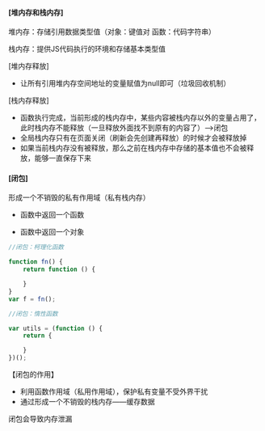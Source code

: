 #### [堆内存和栈内存]



堆内存：存储引用数据类型值（对象：键值对  函数：代码字符串）

栈内存：提供JS代码执行的环境和存储基本类型值

[堆内存释放]

 * 让所有引用堆内存空间地址的变量赋值为null即可（垃圾回收机制）

[栈内存释放]

 * 函数执行完成，当前形成的栈内存中，某些内容被栈内存以外的变量占用了，此时栈内存不能释放（一旦释放外面找不到原有的内容了）——>闭包
 * 全局栈内存只有在页面关闭（刷新会先创建再释放）的时候才会被释放掉
 * 如果当前栈内存没有被释放，那么之前在栈内存中存储的基本值也不会被释放，能够一直保存下来



#### [闭包]



形成一个不销毁的私有作用域（私有栈内存）

- 函数中返回一个函数

- 函数中返回一个对象

```js
//闭包：柯理化函数

function fn() {
    return function () {

    }
}
var f = fn();
```

```js
//闭包：惰性函数

var utils = (function () {
    return {

    }
})();
```



【闭包的作用】

- 利用函数作用域（私用作用域），保护私有变量不受外界干扰
- 通过形成一个不销毁的栈内存——缓存数据



闭包会导致内存泄漏

